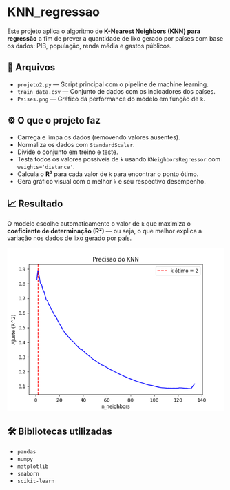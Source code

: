 # KNN_regressao

Este projeto aplica o algoritmo de **K-Nearest Neighbors (KNN) para regressão** a fim de prever a quantidade de lixo gerado por países com base os dados: PIB, população, renda média e gastos públicos.

## 📂 Arquivos

- `projeto2.py` — Script principal com o pipeline de machine learning.
- `train_data.csv` — Conjunto de dados com os indicadores dos países.
- `Paises.png` — Gráfico da performance do modelo em função de `k`.

## ⚙️ O que o projeto faz

- Carrega e limpa os dados (removendo valores ausentes).
- Normaliza os dados com `StandardScaler`.
- Divide o conjunto em treino e teste.
- Testa todos os valores possíveis de `k` usando `KNeighborsRegressor` com `weights='distance'`.
- Calcula o **R²** para cada valor de `k` para encontrar o ponto ótimo.
- Gera gráfico visual com o melhor `k` e seu respectivo desempenho.

## 📈 Resultado

O modelo escolhe automaticamente o valor de `k` que maximiza o **coeficiente de determinação (R²)** — ou seja, o que melhor explica a variação nos dados de lixo gerado por país.

![Gráfico do KNN](Paises.png)

## 🛠️ Bibliotecas utilizadas

- `pandas`
- `numpy`
- `matplotlib`
- `seaborn`
- `scikit-learn`

